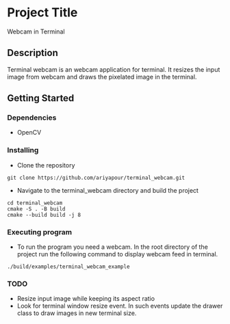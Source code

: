 # Project Title

Webcam in Terminal

## Description

Terminal webcam is an webcam application for terminal. It resizes the input image from webcam and draws the pixelated image in the terminal.

## Getting Started

### Dependencies
* OpenCV

### Installing

* Clone the repository
```
git clone https://github.com/ariyapour/terminal_webcam.git
```
* Navigate to the terminal_webcam directory and build the project
```
cd terminal_webcam
cmake -S . -B build
cmake --build build -j 8
```

### Executing program

* To run the program you need a webcam. In the root directory of the project run the following command to display webcam feed in terminal.
```
./build/examples/terminal_webcam_example
```

### TODO
* Resize input image while keeping its aspect ratio
* Look for terminal window resize event. In such events update the drawer class to draw images in new terminal size.